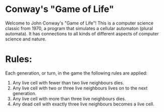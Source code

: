 # Conway's "Game of Life"

Welcome to John Conway's "Game of Life"! This is a computer science classic from 1970, a program that simulates a cellular automaton (plural automata). It has connections to all kinds of different aspects of computer science and nature.

# Rules:

Each generation, or turn, in the game the following rules are applied:

1. Any live cell with fewer than two live neighbours dies.
2. Any live cell with two or three live neighbours lives on to the next generation.
3. Any live cell with more than three live neighbours dies.
4. Any dead cell with exactly three live neighbours becomes a live cell.
